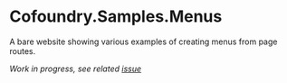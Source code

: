 # Cofoundry.Samples.Menus

A bare website showing various examples of creating menus from page routes.

*Work in progress, see related [issue](https://github.com/cofoundry-cms/cofoundry/issues/89)*


